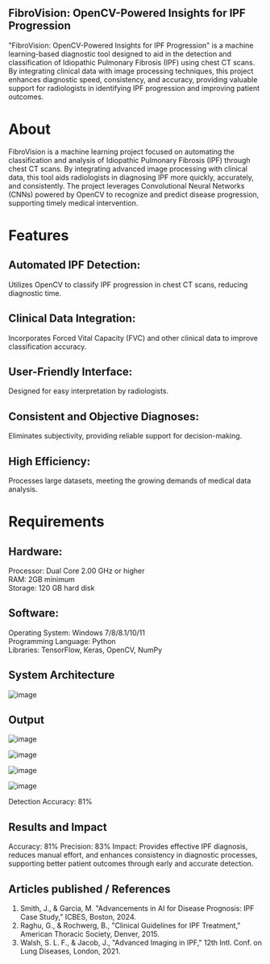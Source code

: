 ## FibroVision: OpenCV-Powered Insights for IPF Progression

"FibroVision: OpenCV-Powered Insights for IPF Progression" is a machine learning-based diagnostic tool designed to aid in the detection and classification of Idiopathic Pulmonary Fibrosis (IPF) using chest CT scans. By integrating clinical data with image processing techniques, this project enhances diagnostic speed, consistency, and accuracy, providing valuable support for radiologists in identifying IPF progression and improving patient outcomes.

# About
FibroVision is a machine learning project focused on automating the classification and analysis of Idiopathic Pulmonary Fibrosis (IPF) through chest CT scans. By integrating advanced image processing with clinical data, this tool aids radiologists in diagnosing IPF more quickly, accurately, and consistently. The project leverages Convolutional Neural Networks (CNNs) powered by OpenCV to recognize and predict disease progression, supporting timely medical intervention.

# Features
## Automated IPF Detection:
Utilizes OpenCV to classify IPF progression in chest CT scans, reducing diagnostic time.
## Clinical Data Integration: 
Incorporates Forced Vital Capacity (FVC) and other clinical data to improve classification accuracy.
## User-Friendly Interface:
Designed for easy interpretation by radiologists.
## Consistent and Objective Diagnoses: 
Eliminates subjectivity, providing reliable support for decision-making.
## High Efficiency: 
Processes large datasets, meeting the growing demands of medical data analysis.

# Requirements
## Hardware:
Processor: Dual Core 2.00 GHz or higher
<br>
RAM: 2GB minimum
<br>
Storage: 120 GB hard disk
<br>
## Software:
Operating System: Windows 7/8/8.1/10/11
<br>
Programming Language: Python
<br>
Libraries: TensorFlow, Keras, OpenCV, NumPy
<br>

## System Architecture

![image](https://github.com/user-attachments/assets/78ff67d9-d7a6-478d-b6bb-bcc38af51c9b)

## Output

![image](https://github.com/user-attachments/assets/81c160ba-f0cf-4c4a-8fa7-38223012f39b)

![image](https://github.com/user-attachments/assets/9ac40c4b-d4df-4e8c-8362-1cebdde7df96)

![image](https://github.com/user-attachments/assets/9088c4cd-9131-43f8-9667-46815765219e)

![image](https://github.com/user-attachments/assets/4ee4ee1c-d926-4e5c-a0a3-0e2cbc64d11e)

Detection Accuracy: 81%


## Results and Impact
Accuracy: 81%
Precision: 83%
Impact: Provides effective IPF diagnosis, reduces manual effort, and enhances consistency in diagnostic processes, supporting better patient outcomes through early and accurate detection.

## Articles published / References
1. Smith, J., & Garcia, M. "Advancements in AI for Disease Prognosis: IPF Case Study," ICBES, Boston, 2024.
2. Raghu, G., & Rochwerg, B., "Clinical Guidelines for IPF Treatment," American Thoracic Society, Denver, 2015.
3. Walsh, S. L. F., & Jacob, J., "Advanced Imaging in IPF," 12th Intl. Conf. on Lung Diseases, London, 2021.




